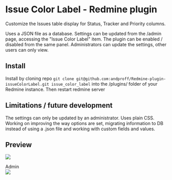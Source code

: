 Issue Color Label - Redmine plugin
==============

Customize the Issues table display for Status, Tracker and Priority columns. 

Uses a JSON file as a database. Settings can be updated from the /admin page, accessing the "Issue Color Label" item. 
The plugin can be enabled / disabled from the same panel.
Administrators can update the settings, other users can only view.


Install
-----
Install by cloning repo `git clone git@github.com:andproff/Redmine-plugin-issueColorLabel.git issue_color_label` into the /plugins/ folder of your Redmine instance.
Then restart redmine server



Limitations / future development
-----
The settings can only be updated by an administrator. Uses plain CSS.<br/>
Working on improving the way options are set, migrating information to DB instead of using a .json file and working with custom fields and values.


Preview
-----
![](https://raw.githubusercontent.com/bogdananton/Redmine-plugin-issueColorLabel/master/preview.png)

Admin<br/>
![](https://raw.githubusercontent.com/bogdananton/Redmine-plugin-issueColorLabel/master/admin.png)
